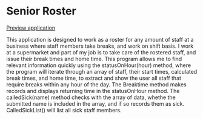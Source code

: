 # Senior Roster

[Preview application](www.hmbl.co.nz/seniorroster)

This application is designed to work as a roster for any amount of staff at a business where staff members take breaks, and work on shift basis.
I work at a supermarket and part of my job is to take care of the rostered staff, and issue their break times and home time. 
This program allows me to find relevant information quickly using the statusOnHour(hour) method, where the program will iterate through an array of staff, their start times, calculated break times, and home time, to extract and show the user all staff that require breaks within any hour of the day. 
The Breaktime method makes records and displays returning time in the statusOnHour method. 
The calledSick(name) method checks with the array of data, whethe the submitted name is included in the array, and if so records them as sick. CalledSickList() will list all sick staff members.

